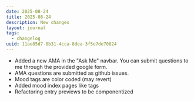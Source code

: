 ```yaml
---
date: 2025-08-24
title: 2025-08-24
description: New changes
layout: journal
tags:
  - changelog
uuid: 11ae85d7-8b31-4cca-8dea-3f5e7de70824
---
```


- Added a new AMA in the "Ask Me" navbar. You can submit questions to me through the provided google form.
- AMA questions are submitted as github issues.
- Mood tags are color coded (may revert)
- Added mood index pages like tags
- Refactoring entry previews to be componentized